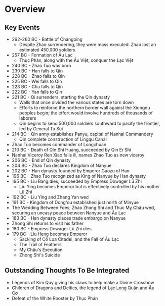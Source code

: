 # Overview

## Key Events

* 262–260 BC - Battle of Changping
  * Despite Zhao surrendering, they were mass executed. Zhao lost an estimated 450,000 soldiers.
* 257 BC - Formation of Âu Lạc
  * Thục Phán, along with the Âu Việt, conquer the Lạc Việt
* 240 BC - Zhao Tuo was born
* 230 BC - Han falls to Qin
* 228 BC - Zhao falls to Qin
* 225 BC - Wei falls to Qin
* 223 BC - Chu falls to Qin
* 222 BC - Yan falls to Qin
* 221 BC - Qi surrenders, starting the Qin dynasty
  * Walls that once divided the various states are torn down
  * Efforts to reinforce the northern border wall against the Xiongnu peoples begin; the effort would involve hundreds of thousands of laborers
  * Qin begins to send 500,000 soldiers southward to pacify the frontier, led by General Tu Sui
* 214 BC - Qin army establishes Panyu, capital of Nanhai Commandery
  * Qin complete construction of Lingqu Canal
* Zhao Tuo becomes commander of Longchuan
* 210 BC - Death of Qin Shi Huang, succeeded by Qin Er Shi
* Nanhai Viceroy Ren Xiao falls ill, names Zhao Tuo as new viceroy
* 206 BC - End of Qin dynasty
* 204 BC - Zhao Tuo declares Kingdom of Nanyue
* 202 BC - Han dynasty founded by Emperor Gaozu of Han
* 196 BC - Zhao Tuo recognized as King of Nanyue by Han dynasty
* 195 BC - Liu Bang dies, succeeded by Empress Dowager Lü Zhi
  * Liu Ying becomes Emperor but is effectively controlled by his mother Lü Zhi
* 192 BC - Liu Ying and Zhang Yan wed
* 191 BC - Kingdom of Dong'ou established just north of Minyue
* The Wedding Between Foes; Zhao Zhong Shi and Thuc Mỵ Châu wed, securing an uneasy peace between Nanyue and Âu Lạc
* 183 BC - Han dynasty places trade embargo on Nanyue
* Zhong Shi returns to visit his father
* 180 BC - Empress Dowager Lü Zhi dies
* 179 BC - Liu Heng becomes Emperor
  * Sacking of Cổ Loa Citadel, and the Fall of Âu Lạc
  * The Trail of Feathers
  * Mỵ Châu's Execution
  * Zhong Shi's Suicide

## Outstanding Thoughts To Be Integrated

* Legends of Kim Quy giving his claws to help make a Divine Crossbow
* Children of Dragons and Deities, the legend of Lạc Long Quân and Âu Cơ
* Defeat of the White Rooster by Thục Phán
